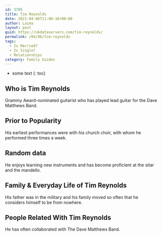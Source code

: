 ```yaml
---
id: 3705
title: Tim Reynolds
date: 2021-04-06T11:00:16+00:00
author: Laima
layout: post
guid: https://ukdataservers.com/tim-reynolds/
permalink: /04/06/tim-reynolds
tags:
  - Is Married?
  - Is Single?
  - Relationships
category: Family Guides
---
```


* some text
{: toc}


## Who is Tim Reynolds
                  
                  
                  
Grammy Award-nominated guitarist who has played lead guitar for the Dave Matthews Band.
                  
              
            
              
            
                
                
                
## Prior to Popularity
                  
                  
                  
His earliest performances were with his church choir, with whom he performed three times a week.
                  
              
            
              
            
                
                
                
## Random data
                  
                  
                  
He enjoys learning new instruments and has become proficient at the sitar and the mandello.
                  
              
            
              
            
                
                
                
## Family & Everyday Life of Tim Reynolds
                  
                  
                  
His father was in the military and his family moved so often that he considers himself to be from nowhere.
                  
              
            
              
            
                
                
                
## People Related With Tim Reynolds
                  
                  
                  
He has often collaborated with The Dave Matthews Band.
                  
              
            
              
            
                
              
            
              
              
            
            
              
            
          
          
          